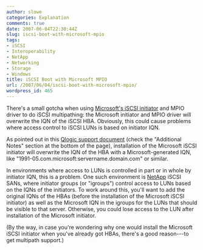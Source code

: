 ```yaml
---
author: slowe
categories: Explanation
comments: true
date: 2007-06-04T22:30:44Z
slug: iscsi-boot-with-microsoft-mpio
tags:
- iSCSI
- Interoperability
- NetApp
- Networking
- Storage
- Windows
title: iSCSI Boot with Microsoft MPIO
url: /2007/06/04/iscsi-boot-with-microsoft-mpio/
wordpress_id: 465
---
```


There's a small gotcha when using [Microsoft's iSCSI initiator](http://www.microsoft.com/downloads/details.aspx?familyid=12cb3c1a-15d6-4585-b385-befd1319f825&displaylang=en) and MPIO driver to do iSCSI multipathing: the Microsoft initiator and MPIO driver will overwrite the IQN of the iSCSI HBA. Obviously, this could cause problems where access control to iSCSI LUNs is based on initiator IQN.

As pointed out in this [Qlogic support document](http://kb.qlogic.com:8080/KanisaPlatform/Publishing/272/14322_f.html) (check the "Additional Notes" section at the bottom of the page), installation of the Microsoft iSCSI initiator will overwrite the IQN of the HBA with a Microsoft-generated IQN, like "1991-05.com.microsoft:servername.domain.com" or similar.

In environments where access to LUNs is controlled in part or in whole by initiator IQN, this is a problem. One such environment is [NetApp](http://www.netapp.com/) iSCSI SANs, where initiator groups (or "igroups") control access to LUNs based on the IQNs of the initiators. To work around this, you'll want to add the original IQNs of the HBAs (before the installation of the Microsoft iSCSI initiator) as well as the Microsoft IQN in the igroups for the LUNs that should be visible to that server. Otherwise, you could lose access to the LUN after installation of the Microsoft initiator.

(By the way, in case you're wondering why one would install the Microsoft iSCSI initiator when you've already got HBAs, there's a good reason---to get multipath support.)
